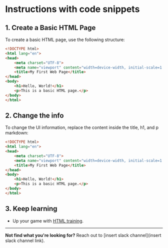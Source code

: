 # Instructions with code snippets

## 1. **Create a Basic HTML Page**

To create a basic HTML page, use the following structure:

```html
<!DOCTYPE html>
<html lang="en">
<head>
    <meta charset="UTF-8">
    <meta name="viewport" content="width=device-width, initial-scale=1.0">
    <title>My First Web Page</title>
</head>
<body>
    <h1>Hello, World!</h1>
    <p>This is a basic HTML page.</p>
</body>
</html>
```

## 2. **Change the info**

To change the UI information, replace the content inside the title, h1, and p markdown:

```html
<!DOCTYPE html>
<html lang="en">
<head>
    <meta charset="UTF-8">
    <meta name="viewport" content="width=device-width, initial-scale=1.0">
    <title>My First Web Page</title>
</head>
<body>
    <h1>Hello, World!</h1>
    <p>This is a basic HTML page.</p>
</body>
</html>
```

## 3. **Keep learning**

- Up your game with [HTML training](https://www.youtube.com/watch?v=kUMe1FH4CHE).
----------------------------------------------------------------------------------------------

**Not find what you're looking for?** Reach out to [insert slack channel](insert slack channel link).
